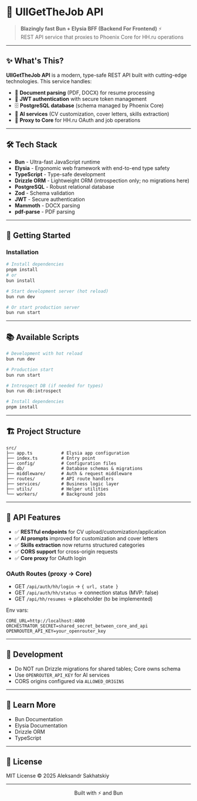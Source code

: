 # 🚀 UllGetTheJob API

> **Blazingly fast Bun + Elysia BFF (Backend For Frontend)** ⚡  
> REST API service that proxies to Phoenix Core for HH.ru operations

---

## ✨ What's This?

**UllGetTheJob API** is a modern, type-safe REST API built with cutting-edge technologies. This service handles:

- 📄 **Document parsing** (PDF, DOCX) for resume processing
- 🔐 **JWT authentication** with secure token management
- 🗄️ **PostgreSQL database** (schema managed by Phoenix Core)
- 🤖 **AI services** (CV customization, cover letters, skills extraction)
- 🔗 **Proxy to Core** for HH.ru OAuth and job operations

---

## 🛠️ Tech Stack

- **Bun** - Ultra-fast JavaScript runtime
- **Elysia** - Ergonomic web framework with end-to-end type safety
- **TypeScript** - Type-safe development
- **Drizzle ORM** - Lightweight ORM (introspection only; no migrations here)
- **PostgreSQL** - Robust relational database
- **Zod** - Schema validation
- **JWT** - Secure authentication
- **Mammoth** - DOCX parsing
- **pdf-parse** - PDF parsing

---

## 🚀 Getting Started

### Installation

```bash
# Install dependencies
pnpm install
# or
bun install

# Start development server (hot reload)
bun run dev

# Or start production server
bun run start
```

---

## 📚 Available Scripts

```bash
# Development with hot reload
bun run dev

# Production start
bun run start

# Introspect DB (if needed for types)
bun run db:introspect

# Install dependencies
pnpm install
```

---

## 🏗️ Project Structure

```
src/
├── app.ts           # Elysia app configuration
├── index.ts         # Entry point
├── config/          # Configuration files
├── db/              # Database schemas & migrations
├── middleware/      # Auth & request middleware
├── routes/          # API route handlers
├── services/        # Business logic layer
├── utils/           # Helper utilities
└── workers/         # Background jobs
```

---

## 🔌 API Features

- ✅ **RESTful endpoints** for CV upload/customization/application
- ✅ **AI prompts** improved for customization and cover letters
- ✅ **Skills extraction** now returns structured categories
- ✅ **CORS support** for cross-origin requests
- ✅ **Core proxy** for OAuth login

### OAuth Routes (proxy -> Core)
- GET `/api/auth/hh/login` → `{ url, state }`
- GET `/api/auth/hh/status` → connection status (MVP: false)
- GET `/api/hh/resumes` → placeholder (to be implemented)

Env vars:
```
CORE_URL=http://localhost:4000
ORCHESTRATOR_SECRET=shared_secret_between_core_and_api
OPENROUTER_API_KEY=your_openrouter_key
```

---

## 🧪 Development

- Do NOT run Drizzle migrations for shared tables; Core owns schema
- Use `OPENROUTER_API_KEY` for AI services
- CORS origins configured via `ALLOWED_ORIGINS`

---

## 📖 Learn More

- Bun Documentation
- Elysia Documentation
- Drizzle ORM
- TypeScript

---

## 📄 License

MIT License © 2025 Aleksandr Sakhatskiy

---

<div align="center">
  Built with ⚡ and Bun
</div>

